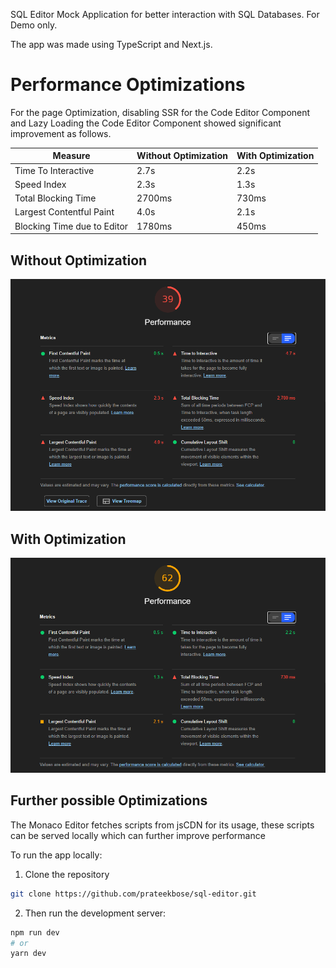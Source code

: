 SQL Editor Mock Application for better interaction with SQL Databases. For Demo only.

The app was made using TypeScript and Next.js.

# Performance Optimizations
For the page Optimization, disabling SSR for the Code Editor Component and Lazy Loading the Code Editor Component showed significant improvement as follows.

| Measure | Without Optimization | With Optimization |
|---------|-------------------|----------------------|
| Time To Interactive | 2.7s | 2.2s |
| Speed Index | 2.3s | 1.3s |
| Total Blocking Time | 2700ms | 730ms |
| Largest Contentful Paint | 4.0s | 2.1s |
| Blocking Time due to Editor | 1780ms | 450ms |

## Without Optimization
![results without optimization](./images/image2.png)

## With Optimization
![results with optimization](./images/image1.png)

## Further possible Optimizations
The Monaco Editor fetches scripts from jsCDN for its usage, these scripts can be served locally which can further improve performance

To run the app locally:

1. Clone the repository

```bash
git clone https://github.com/prateekbose/sql-editor.git
```

2. Then run the development server:

```bash
npm run dev
# or
yarn dev
```


